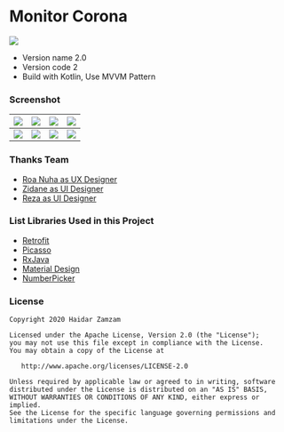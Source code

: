 # Monitor Corona #
[![](https://api.travis-ci.com/haidarzamzam/MonitorCorona.svg)](https://travis-ci.com/haidarzamzam/MonitorCorona)

* Version name 2.0
* Version code 2
* Build with Kotlin, Use MVVM Pattern

### Screenshot ###
| ![](https://i.imgur.com/LTmT03y.png) | ![](https://i.imgur.com/S6JggSa.png) | ![](https://i.imgur.com/kht3ECf.png) | ![](https://i.imgur.com/I4Q2xGL.png) |
| :---: | :---: | :---: | :---: |
| ![](https://i.imgur.com/7aV2V3W.png) | ![](https://i.imgur.com/CVz1cEK.png) | ![](https://i.imgur.com/jVBk0dY.png) | ![](https://i.imgur.com/KC5STMz.png) |

### Thanks Team ###
* [Roa Nuha as UX Designer](https://www.instagram.com/roa.nuh/)
* [Zidane as UI Designer](https://www.instagram.com/zidanearfani/)
* [Reza as UI Designer](https://www.instagram.com/samrez./)

### List Libraries Used in this Project ###
* [Retrofit](https://github.com/square/retrofit)
* [Picasso](https://github.com/square/picasso)
* [RxJava](https://github.com/ReactiveX/RxJava)
* [Material Design](https://material.io/develop/android/)
* [NumberPicker](https://jitpack.io/p/ShawnLin013/NumberPicker)

### License ###

    Copyright 2020 Haidar Zamzam

    Licensed under the Apache License, Version 2.0 (the "License");
    you may not use this file except in compliance with the License.
    You may obtain a copy of the License at

       http://www.apache.org/licenses/LICENSE-2.0

    Unless required by applicable law or agreed to in writing, software
    distributed under the License is distributed on an "AS IS" BASIS,
    WITHOUT WARRANTIES OR CONDITIONS OF ANY KIND, either express or implied.
    See the License for the specific language governing permissions and
    limitations under the License.
